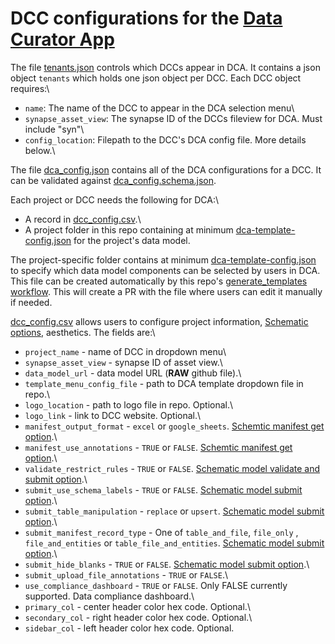 # DCC configurations for the [Data Curator App](github.com/sage-Bionetworks/data_curator)

The file [tenants.json](tenants.json) controls which DCCs appear in DCA. It contains a json object `tenants` which holds one json object per DCC. Each DCC object requires:\

- `name`: The name of the DCC to appear in the DCA selection menu\
- `synapse_asset_view`: The synapse ID of the DCCs fileview for DCA. Must include "syn"\
- `config_location`: Filepath to the DCC's DCA config file. More details below.\

The file [dca_config.json](test/smoke_test_dca_config.json) contains all of the DCA
configurations for a DCC. It can be validated against [dca_config.schema.json](schemas/dca_config.schema.json).

Each project or DCC needs the following for DCA:\

- A record in [dcc_config.csv](dcc_config.csv).\
- A project folder in this repo containing at minimum [dca-template-config.json](demo/dca-template-config.json) for the project's data model.

The project-specific folder contains at minimum [dca-template-config.json](demo/dca-template-config.json) to specify which data model components can be selected by users in DCA. This file can be created automatically by this repo's [generate_templates workflow](.github/workflows/generate_templates.yml). This will create a PR with the file where users can edit it manually if needed.

[dcc_config.csv](dcc_config.csv) allows users to configure project information, [Schematic options](https://sage-schematic.readthedocs.io/en/develop/cli_reference.html), aesthetics. The fields are:\

- `project_name` - name of DCC in dropdown menu\
- `synapse_asset_view` - synapse ID of asset view.\
- `data_model_url` - data model URL (**RAW** github file).\
- `template_menu_config_file` - path to DCA template dropdown file in repo.\
- `logo_location` - path to logo file in repo. Optional.\
- `logo_link` - link to DCC website. Optional.\
- `manifest_output_format` - `excel` or `google_sheets`. [Schemtic manifest get option](https://sage-schematic.readthedocs.io/en/develop/cli_reference.html#schematic-manifest-get).\
- `manifest_use_annotations` - `TRUE` or `FALSE`. [Schemtic manifest get option](https://sage-schematic.readthedocs.io/en/develop/cli_reference.html#schematic-manifest-get).\
- `validate_restrict_rules` - `TRUE` or `FALSE`. [Schematic model validate and submit option](https://sage-schematic.readthedocs.io/en/develop/cli_reference.html#schematic-model-validate).\
- `submit_use_schema_labels` - `TRUE` or `FALSE`. [Schematic model submit option](https://sage-schematic.readthedocs.io/en/develop/cli_reference.html#schematic-model-submit).\
- `submit_table_manipulation` - `replace` or `upsert`. [Schematic model submit option](https://sage-schematic.readthedocs.io/en/develop/cli_reference.html#schematic-model-submit).\
- `submit_manifest_record_type` - One of `table_and_file`, `file_only` , `file_and_entities` or `table_file_and_entities`. [Schematic model submit option](https://sage-schematic.readthedocs.io/en/develop/cli_reference.html#schematic-model-submit).\
- `submit_hide_blanks` - `TRUE` or `FALSE`. [Schematic model submit option](https://sage-schematic.readthedocs.io/en/develop/cli_reference.html#schematic-model-submit).\
- `submit_upload_file_annotations` - `TRUE` or `FALSE`.\
- `use_compliance_dashboard` - `TRUE` or `FALSE`. Only FALSE currently supported. Data compliance dashboard.\
- `primary_col` - center header color hex code. Optional.\
- `secondary_col` - right header color hex code. Optional.\
- `sidebar_col` - left header color hex code. Optional.
